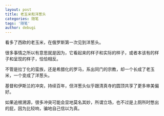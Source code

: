 ```yaml
---
layout: post
title: 老玉米和洋葱头
categories: 随笔
tags: '随笔'
author: debugi
---
```


看多了西欧的老玉米，在俄罗斯第一次见到洋葱头。  

很多事情之所以有意思就是因为，它看起来的样子和实际的样子，或者本该有的样子和呈现的样子，恰恰相反。  

不管是拉丁化的蛮族，还是希腊化的罗马，系出同门的宗教，却一个长成了老玉米，一个变成了洋葱头。  

基督和伊斯兰的冲突，持续百年，但洋葱头似乎跟清真寺的圆顶共享了更多审美偏好。 

如果追根溯源，很多冲突可能会显地莫名其妙，所谓立场，也不过是上厕所时憋出的屁，因为比较响，骗地自己信以为真。  

 
